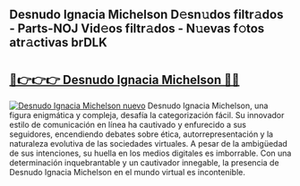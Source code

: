 ## Desnudo Ignacia Michelson D𝚎sn𝚞dos filtr𝚊dos - Parts-NOJ Vid𝚎os filtr𝚊dos - N𝚞evas f𝚘tos atr𝚊ctivas brDLK

# <h2><a href="http://mb18ndl.tromn.icu/?c=Desnudo+Ignacia+Michelson">🔗👉👉👉 Desnudo Ignacia Michelson 🔗🔗</a></h2>

[![Desnudo Ignacia Michelson nuevo](https://i.imgur.com/pEAQMta.gif)](http://mb18ndl.tromn.icu/?c=Desnudo+Ignacia+Michelson)
Desnudo Ignacia Michelson, una figura enigmática y compleja, desafía la categorización fácil. Su innovador estilo de comunicación en línea ha cautivado y enfurecido a sus seguidores, encendiendo debates sobre ética, autorrepresentación y la naturaleza evolutiva de las sociedades virtuales. A pesar de la ambigüedad de sus intenciones, su huella en los medios digitales es imborrable. Con una determinación inquebrantable y un cautivador innegable, la presencia de Desnudo Ignacia Michelson en el mundo virtual es incontenible.
